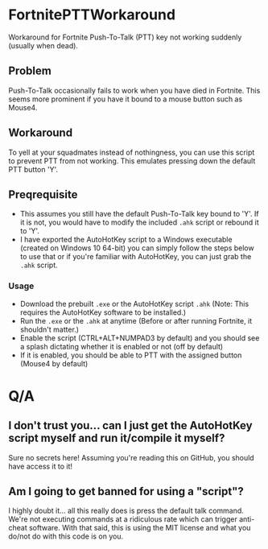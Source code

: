 # FortnitePTTWorkaround
Workaround for Fortnite Push-To-Talk (PTT) key not working suddenly (usually when dead).

## Problem
Push-To-Talk occasionally fails to work when you have died in Fortnite. This seems more prominent if you have it bound to a mouse button such as Mouse4.

## Workaround
To yell at your squadmates instead of nothingness, you can use this script to prevent PTT from not working. This emulates pressing down the default PTT button 'Y'.


## Preqrequisite
* This assumes you still have the default Push-To-Talk key bound to 'Y'. If it is not, you would have to modify the included `.ahk` script or rebound it to 'Y'.
* I have exported the AutoHotKey script to a Windows executable (created on Windows 10 64-bit) you can simply follow the steps below to use that or if you're familiar with AutoHotKey, you can just grab the `.ahk` script.

### Usage
* Download the prebuilt `.exe` or the AutoHotKey script `.ahk` (Note: This requires the AutoHotKey software to be installed.) 
* Run the `.exe` or the `.ahk` at anytime (Before or after running Fortnite, it shouldn't matter.)
* Enable the script (CTRL+ALT+NUMPAD3 by default) and you should see a splash dictating whether it is enabled or not (off by default)
* If it is enabled, you should be able to PTT with the assigned button (Mouse4 by default)


# Q/A

## I don't trust you... can I just get the AutoHotKey script myself and run it/compile it myself?
Sure no secrets here! Assuming you're reading this on GitHub, you should have access it to it!

## Am I going to get banned for using a "script"?
I highly doubt it... all this really does is press the default talk command. We're not executing commands at a ridiculous rate which can trigger anti-cheat software. With that said, this is using the MIT license and what you do/not do with this code is on you.
